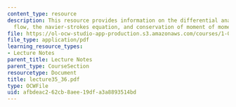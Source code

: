 ```yaml
---
content_type: resource
description: This resource provides information on the differential analysis of fluid
  flow, the navier-strokes equation, and conservation of moment of momentum.
file: https://ol-ocw-studio-app-production.s3.amazonaws.com/courses/1-060-engineering-mechanics-ii-spring-2006/afbdeac262cb8aee19dfa3a8893514bd_lecture35_36.pdf
file_type: application/pdf
learning_resource_types:
- Lecture Notes
parent_title: Lecture Notes
parent_type: CourseSection
resourcetype: Document
title: lecture35_36.pdf
type: OCWFile
uid: afbdeac2-62cb-8aee-19df-a3a8893514bd
---
```

